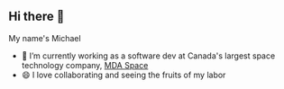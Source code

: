 ## Hi there 👋

My name's Michael

- 🔭 I’m currently working as a software dev at Canada's largest space technology company, [MDA Space](https://mda.space/)
- 😄 I love collaborating and seeing the fruits of my labor

<!--
**MikeRaff/MikeRaff** is a ✨ _special_ ✨ repository because its `README.md` (this file) appears on your GitHub profile.

Here are some ideas to get you started:

- 🔭 I’m currently working on ...
- 🌱 I’m currently learning ...
- 👯 I’m looking to collaborate on ...
- 🤔 I’m looking for help with ...
- 💬 Ask me about ...
- 📫 How to reach me: ...
- 😄 Pronouns: ...
- ⚡ Fun fact: ...
-->
